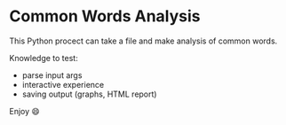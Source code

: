 # Common Words Analysis

This Python procect can take a file and make analysis of common words.

Knowledge to test:

- parse input args
- interactive experience
- saving output (graphs, HTML report)

Enjoy :smile:
